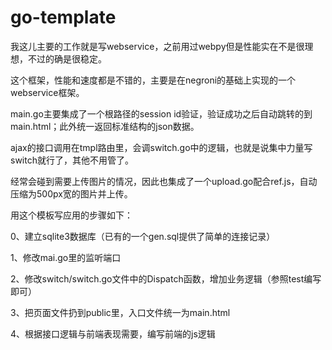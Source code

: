 # go-template

我这儿主要的工作就是写webservice，之前用过webpy但是性能实在不是很理想，不过的确是很稳定。

这个框架，性能和速度都是不错的，主要是在negroni的基础上实现的一个webservice框架。

main.go主要集成了一个根路径的session id验证，验证成功之后自动跳转的到main.html；此外统一返回标准结构的json数据。

ajax的接口调用在tmpl路由里，会调switch.go中的逻辑，也就是说集中力量写switch就行了，其他不用管了。

经常会碰到需要上传图片的情况，因此也集成了一个upload.go配合ref.js，自动压缩为500px宽的图片并上传。

用这个模板写应用的步骤如下：

0、建立sqlite3数据库（已有的一个gen.sql提供了简单的连接记录）

1、修改mai.go里的监听端口

2、修改switch/switch.go文件中的Dispatch函数，增加业务逻辑（参照test编写即可）

3、把页面文件扔到public里，入口文件统一为main.html

4、根据接口逻辑与前端表现需要，编写前端的js逻辑
